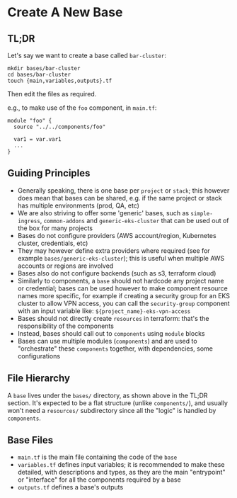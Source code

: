 # Create A New Base

## TL;DR

Let's say we want to create a base called `bar-cluster`:

```
mkdir bases/bar-cluster
cd bases/bar-cluster
touch {main,variables,outputs}.tf
```

Then edit the files as required.

e.g., to make use of the `foo` component, in `main.tf`:

```
module "foo" {
  source "../../components/foo"
  
  var1 = var.var1
  ...
}
```

## Guiding Principles

- Generally speaking, there is one base per `project` or `stack`; this however does mean that bases can be shared, e.g. if the same project or stack has multiple environments (prod, QA, etc)
- We are also striving to offer some 'generic' bases, such as `simple-ingress`, `common-addons` and `generic-eks-cluster` that can be used out of the box for many projects
- Bases do not configure providers (AWS account/region, Kubernetes cluster, credentials, etc)
- They may however define extra providers where required (see for example `bases/generic-eks-cluster`); this is useful when multiple AWS accounts or regions are involved
- Bases also do not configure backends (such as s3, terraform cloud)
- Similarly to components, a `base` should not hardcode any project name or credential; bases can be used however to make component resource names more specific, for example if creating a security group for an EKS cluster to allow VPN access, you can call the `security-group` component with an input variable like: `${project_name}-eks-vpn-access`
- Bases should not directly create `resources` in terraform: that's the responsibility of the components
- Instead, bases should call out to `components` using `module` blocks
- Bases can use multiple modules (`components`) and are used to "orchestrate" these `components` together, with dependencies, some configurations

## File Hierarchy

A `base` lives under the `bases/` directory, as shown above in the TL;DR section. It's expected to be a flat structure (unlike `components/`), and usually won't need a `resources/` subdirectory since all the "logic" is handled by `components`.

## Base Files

- `main.tf` is the main file containing the code of the `base`
- `variables.tf` defines input variables; it is recommended to make these detailed, with descriptions and types, as they are the main "entrypoint" or "interface" for all the components required by a base
- `outputs.tf` defines a base's outputs
